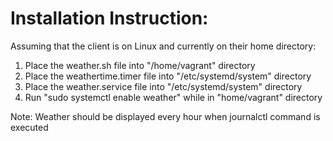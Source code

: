 # Installation Instruction:
Assuming that the client is on Linux and currently on their home directory:
1. Place the weather.sh file into "/home/vagrant" directory
2. Place the weathertime.timer file into "/etc/systemd/system" directory
3. Place the weather.service file into "/etc/systemd/system" directory
4. Run "sudo systemctl enable weather" while in "home/vagrant" directory

Note: Weather should be displayed every hour when journalctl command is executed
